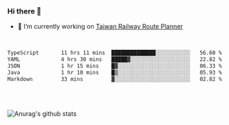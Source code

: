 ### Hi there 👋

- 🔭 I’m currently working on [Taiwan Railway Route Planner](https://github.com/Taiwan-Railway-Route-Planner)

<br/>

<!--START_SECTION:waka-->

```txt
TypeScript       11 hrs 11 mins  ██████████████░░░░░░░░░░░   56.60 %
YAML             4 hrs 30 mins   █████▓░░░░░░░░░░░░░░░░░░░   22.82 %
JSON             1 hr 15 mins    █▓░░░░░░░░░░░░░░░░░░░░░░░   06.33 %
Java             1 hr 10 mins    █▒░░░░░░░░░░░░░░░░░░░░░░░   05.93 %
Markdown         33 mins         ▓░░░░░░░░░░░░░░░░░░░░░░░░   02.82 %
```

<!--END_SECTION:waka-->

<br/>
<br/>

![Anurag's github stats](https://github-readme-stats.vercel.app/api?username=DepickereSven&show_icons=true&theme=tokyonight)



<!--
**DepickereSven/DepickereSven** is a ✨ _special_ ✨ repository because its `README.md` (this file) appears on your GitHub profile.

Here are some ideas to get you started:

- 🔭 I’m currently working on ...
- 🌱 I’m currently learning ...
- 👯 I’m looking to collaborate on ...
- 🤔 I’m looking for help with ...
- 💬 Ask me about ...
- 📫 How to reach me: ...
- 😄 Pronouns: ...
- ⚡ Fun fact: ...
-->
